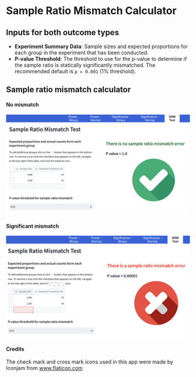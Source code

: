 # Sample Ratio Mismatch Calculator

## Inputs for both outcome types

-   **Experiment Summary Data**: Sample sizes and expected proportions for each group in the experiment that has been conducted.
-   **P-value Threshold**: The threshold to use for the p-value to determine if the sample ratio is statically significantly mismatched. The recommended default is `p = 0.001` (1% threshold).

## Sample ratio mismatch calculator

#### No mismatch

<img src="./images/srm_check.png" alt="example image for the sample ratio mismatch calculator with no mismatch"/>

#### Significant mismatch

<img src="./images/srm_cross.png" alt="example image for the sample ratio mismatch calculator with mismatch"/>

#### Credits

The check mark and cross mark icons used in this app were made by Iconjam from www.flaticon.com
